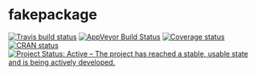 
<!-- README.md is generated from README.Rmd. Please edit that file -->

# fakepackage

[![Travis build status](https://travis-ci.org/fakeorg/fakepackage.svg?branch=master)](https://travis-ci.org/fakeorg/fakepackage)
[![AppVeyor Build Status](https://ci.appveyor.com/api/projects/status/github/fakeorg/fakepackage?branch=master&svg=true)](https://ci.appveyor.com/project/fakeorg/fakepackage)
[![Coverage status](https://codecov.io/gh/fakeorg/fakepackage/branch/master/graph/badge.svg)](https://codecov.io/github/fakeorg/fakepackage?branch=master)
[![CRAN status](http://www.r-pkg.org/badges/version/fakepackage)](https://cran.r-project.org/package=fakepackage)
[![Project Status: Active – The project has reached a stable, usable state and is being actively developed.](https://img.shields.io/badge/lifecycle-stable-brightgreen.svg)](https://www.tidyverse.org/lifecycle/#stable)
